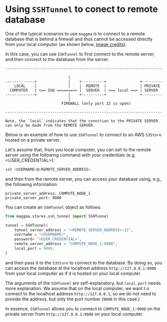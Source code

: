 # Using `SSHTunnel` to conect to remote database 

One of the typical scenarios to use `maggma` is to connect to a remote database that is behind a firewall and thus cannot be accessed directly from your local computer (as shown below, [image credits](https://github.com/pahaz/sshtunnel/)). 

In this case, you can use `SSHTunnel` to first connect to the remote server, and then connect to the database from the server. 

```
----------------------------------------------------------------------

                            |
-------------+              |    +----------+               +---------
    LOCAL    |              |    |  REMOTE  |               | PRIVATE
  COMPUTER   | <== SSH ========> |  SERVER  | <== local ==> | SERVER
-------------+              |    +----------+               +---------
                            |
                         FIREWALL (only port 22 is open)

----------------------------------------------------------------------

Note, the `local` indicates that the connction to the PRIVATE SERVER can only be made from the REMOTE SERVER.
```


Below is an example of how to use `SSHTunnel` to connect to an AWS `S3Store` hosted on a private server.

Let's assume that, from you local computer, you can ssh to the remote server using the following command with your credentials (e.g. <USER_CREDENTIAL>):

```bash
ssh <USERNAME>@<REMOTE_SERVER_ADDRESS>
```

and then from the remote server, you can access your database using, e.g., the following information:
```
private_server_address: COMPUTE_NODE_1
private_server_port: 9000
```

You can create an `SSHTunnel` object as follows:

```python
from maggma.stores.ssh_tunnel import SSHTunnel

tunnel = SSHTunnel(
    tunnel_server_address = "<REMOTE_SERVER_ADDRESS>:22",
    username = "<USERNAME>",
    password= "<USER_CREDENTIAL>",
    remote_server_address = "COMPUTE_NODE_1:9000", 
    local_port = 9000,
)
```
and then pass it to the `S3Store` to connect to the database. 
By doing so, you can access the database at the localhost address `http://127.0.0.1:9000` from your local computer as if it is hosted on your local computer. 

The arguments of the `SSHTunnel` are self-explanatory, but `local_port` needs more explanation. We assume that on the local computer, we want t o connect to the localhost address `http://127.0.0.1`, so we do not need to provide the address, but only the port number (`9000` in this case.)

In essence, `SSHTunnel` allows you to connect to `COMPUTE_NODE_1:9000` on the private server from `http://127.0.0.1:9000` on your local computer.